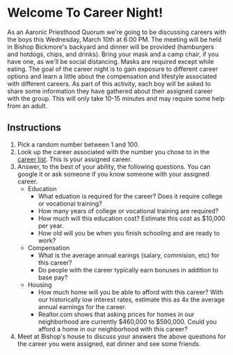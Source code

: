 # Welcome To Career Night!

As an Aaronic Priesthood Quorum we're going to be discussing careers with the boys this Wednesday, March 10th at 6:00 PM.
The meeting will be held in Bishop Bickmore's backyard and dinner will be provided (hamburgers and hotdogs, chips, and drinks).
Bring your mask and a camp chair, if you have one, as we'll be social distancing. Masks are required except while eating.
The goal of the career night is to gain exposure to different career options and learn a little about the compensation and lifestyle associated with different careers.
As part of this activity, each boy will be asked to share some information they have gathered about their assigned career with the group.
This will only take 10-15 minutes and may require some help from an adult.

## Instructions

1. Pick a random number between 1 and 100.
2. Look up the career associated with the number you chose to in the [career list](career-list.md). This is your assigned career.
3. Answer, to the best of your ability, the following questions. You can google it or ask someone if you know someone with your assigned career.
   - Education
     - What eduation is required for the career? Does it require college or vocational training?
     - How many years of college or vocational training are required?
     - How much will this education cost? Estimate this cost as $10,000 per year.
     - How old will you be when you finish schooling and are ready to work?
   - Compensation
     - What is the average annual earings (salary, commision, etc) for this career?
     - Do people with the career typically earn bonuses in addition to base pay?
   - Housing
     - How much home will you be able to afford with this career? With our historically low interest rates, estimate this as 4x the average annual earnings for the career.
     - Realtor.com shows that asking prices for homes in our neighborhood are currently $460,000 to $590,000. Could you afford a home in our neighborhood with this career?
4. Meet at Bishop's house to discuss your answers the above questions for the career you were assigned, eat dinner and see some friends.
